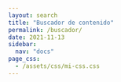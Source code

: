```yaml
---
layout: search
title: "Buscador de contenido"
permalink: /buscador/
date: 2021-11-13
sidebar:
  nav: "docs"
page_css: 
  - /assets/css/mi-css.css
---
```

